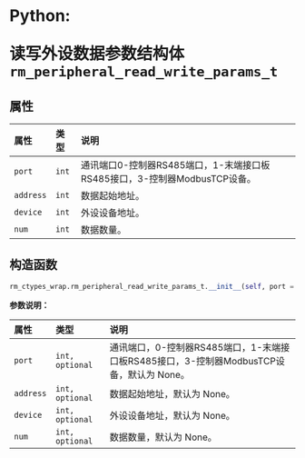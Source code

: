 # <p class="hidden">Python: </p>读写外设数据参数结构体`rm_peripheral_read_write_params_t`

## 属性

|  属性  |  类型  |  说明  |
| :--- | :--- | :--- |
|  `port`  |  `int`  |  通讯端口0-控制器RS485端口，1-末端接口板RS485接口，3-控制器ModbusTCP设备。  |
|  `address`  |  `int`  |  数据起始地址。  |
|  `device`  |  `int`  |  外设设备地址。  |
|  `num`  |  `int`  |  数据数量。  |

## 构造函数

```Python
rm_ctypes_wrap.rm_peripheral_read_write_params_t.__init__(self, port = None, address = None, device = None, num = None)
```

**参数说明：**

|  属性  |  类型  |  说明  |
| :--- | :--- | :--- |
|  `port`  |  `int, optional`  |  通讯端口，0-控制器RS485端口，1-末端接口板RS485接口，3-控制器ModbusTCP设备，默认为 None。  |
|  `address`  |  `int, optional`  |  数据起始地址，默认为 None。  |
|  `device`  |  `int, optional`  |  外设设备地址，默认为 None。  |
|  `num`  |  `int, optional`  |  数据数量，默认为 None。  |
